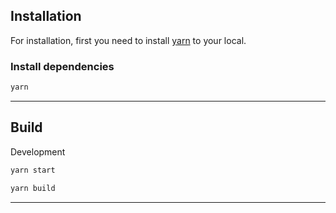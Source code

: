 ## Installation

For installation, first you need to install [yarn](https://yarnpkg.com/lang/en/docs/install/) to your local.

### Install dependencies
```sh
yarn
```
---

## Build

Development

```sh
yarn start
```

```sh
yarn build
```

---